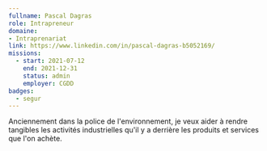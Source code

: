 ```yaml
---
fullname: Pascal Dagras
role: Intrapreneur
domaine:
- Intraprenariat
link: https://www.linkedin.com/in/pascal-dagras-b5052169/
missions:
  - start: 2021-07-12
    end: 2021-12-31
    status: admin
    employer: CGDD
badges:
  - segur
---
```


Anciennement dans la police de l'environnement, je veux aider à rendre tangibles les activités industrielles qu'il y a derrière les produits et services que l'on achète.
